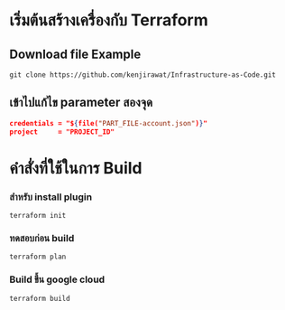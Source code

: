 # เริ่มต้นสร้างเครื่องกับ Terraform
## Download file Example
```
git clone https://github.com/kenjirawat/Infrastructure-as-Code.git
```
## เข้าไปแก้ไข parameter สองจุด 
```json
credentials = "${file("PART_FILE-account.json")}" 
project     = "PROJECT_ID"  
```

# คำสั่งที่ใช้ในการ Build
### สำหรับ install plugin 
```
terraform init 
```
### ทดสอบก่อน build 
```
terraform plan 
```
### Build ขึ้น google cloud
```
terraform build 
```